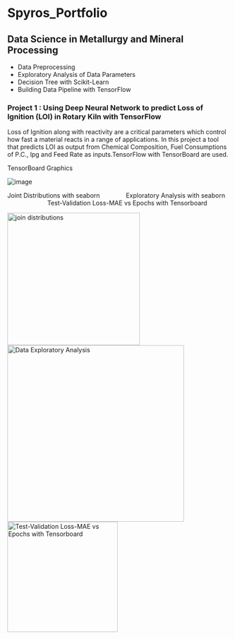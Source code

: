 
# Spyros_Portfolio

## Data Science in Metallurgy and Mineral Processing
* Data Preprocessing
* Exploratory Analysis of Data Parameters
* Decision Tree with Scikit-Learn
* Building Data Pipeline with TensorFlow

### Project 1 : Using Deep Neural Network to predict Loss of Ignition (LOI) in Rotary Kiln with TensorFlow 
  Loss of Ignition along with reactivity are a critical parameters which control how fast a material reacts in a range of applications.
  In this project   a tool that predicts LOI as output  from Chemical Composition, Fuel Consumptions of P.C., lpg and Feed Rate as inputs.TensorFlow with TensorBoard are used.  

TensorBoard Graphics
 
 ![image](https://user-images.githubusercontent.com/56194024/111066076-d6142400-84c5-11eb-8a63-cd99092393b3.png)

 

Joint Distributions with seaborn &nbsp;&nbsp;&nbsp;&nbsp;&nbsp;&nbsp;&nbsp;&nbsp;&nbsp;&nbsp;&nbsp;&nbsp;&nbsp;&nbsp;Exploratory Analysis with seaborn &nbsp;&nbsp;&nbsp;&nbsp;&nbsp;&nbsp;&nbsp;&nbsp;&nbsp;&nbsp;&nbsp;&nbsp;&nbsp;&nbsp;&nbsp;&nbsp;&nbsp;&nbsp;&nbsp;&nbsp;&nbsp;&nbsp; Test-Validation Loss-MAE vs Epochs with Tensorboard   




<p float="left">
  <img src='https://github.com/spyrgalaz/DNN_RK/blob/main/metallurgy/joint_distributions.png' width=300  title='join distributions'/>
  <img src='https://github.com/spyrgalaz/DNN_RK/blob/main/metallurgy/plot8.png' width=400 title='Data Exploratory Analysis' />
  <img src='https://github.com/spyrgalaz/DNN_RK/blob/main/metallurgy/DNN_RK_LOSS.PNG' width=250 title='Test-Validation Loss-MAE vs Epochs with Tensorboard' /> 
</p>


